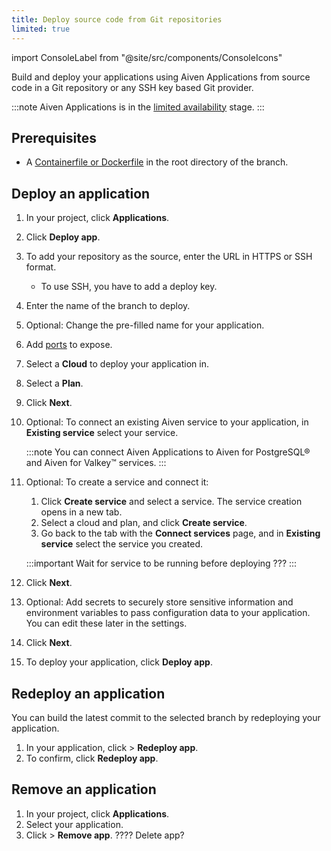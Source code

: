 ```yaml
---
title: Deploy source code from Git repositories
limited: true
---
```


import ConsoleLabel from "@site/src/components/ConsoleIcons"

Build and deploy your applications using Aiven Applications from source code in a Git repository or any SSH key based Git provider.

:::note
Aiven Applications is in the
[limited availability](/docs/platform/concepts/service-and-feature-releases#limited-availability-)
stage.
:::

## Prerequisites

- A [Containerfile or Dockerfile](/docs/applications/create-dockerfile)
  in the root directory of the branch.

## Deploy an application

1. In your project, click **Applications**.
1. Click **Deploy app**.
1. To add your repository as the source, enter the URL in HTTPS or SSH format.
   - To use SSH, you have to add a deploy key.
1. Enter the name of the branch to deploy.
1. Optional: Change the pre-filled name for your application.
1. Add [ports](/docs/applications/ports) to expose.
1. Select a **Cloud** to deploy your application in.
1. Select a **Plan**.
1. Click **Next**.
1. Optional: To connect an existing Aiven service to your application,
   in **Existing service** select your service.

     :::note
     You can connect Aiven Applications to Aiven for PostgreSQL® and Aiven for Valkey™
     services.
     :::

1. Optional: To create a service and connect it:
   1. Click **Create service** and select a service. The service creation opens in a new
      tab.
   1. Select a cloud and plan, and click **Create service**.
   1. Go back to the tab with the **Connect services** page, and in **Existing service**
      select the service you created.

     :::important
     Wait for service to be running before deploying ???
     :::

1. Click **Next**.
1. Optional: Add secrets to securely store sensitive information
   and environment variables to pass configuration data to your
   application. You can edit these later in the settings.
1. Click **Next**.
1. To deploy your application, click **Deploy app**.

## Redeploy an application

You can build the latest commit to the selected branch by redeploying your application.

1. In your application, click <ConsoleLabel name="actions"/> > **Redeploy app**.
1. To confirm, click **Redeploy app**.

## Remove an application

1. In your project, click **Applications**.
1. Select your application.
1. Click <ConsoleLabel name="actions"/> > **Remove app**.          ???? Delete app?
